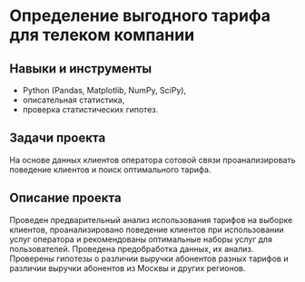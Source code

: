 # Определение выгодного тарифа для телеком компании

## Навыки и инструменты
- Python (Pandas, Matplotlib, NumPy, SciPy),
- описательная статистика, 
- проверка статистических гипотез.

## Задачи проекта  
На основе данных клиентов оператора сотовой связи проанализировать поведение клиентов и поиск оптимального тарифа.

## Описание проекта
Проведен предварительный анализ использования тарифов на выборке клиентов,
проанализировано поведение клиентов при использовании услуг оператора и
рекомендованы оптимальные наборы услуг для пользователей. Проведена предобработка
данных, их анализ. Проверены гипотезы о различии выручки абонентов разных тарифов и
различии выручки абонентов из Москвы и других регионов.